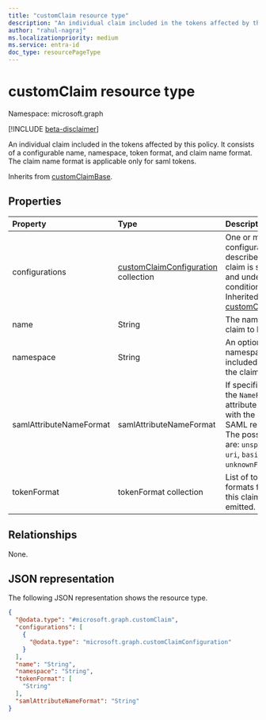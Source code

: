 ```yaml
---
title: "customClaim resource type"
description: "An individual claim included in the tokens affected by this policy."
author: "rahul-nagraj"
ms.localizationpriority: medium
ms.service: entra-id
doc_type: resourcePageType
---
```


# customClaim resource type

Namespace: microsoft.graph

[!INCLUDE [beta-disclaimer](../../includes/beta-disclaimer.md)]

An individual claim included in the tokens affected by this policy. It consists of a configurable name, namespace, token format, and claim name format. The claim name format is applicable only for saml tokens.

Inherits from [customClaimBase](../resources/customclaimbase.md).

## Properties
|Property|Type|Description|
|:---|:---|:---|
|configurations|[customClaimConfiguration](../resources/customclaimconfiguration.md) collection|One or more configurations that describe how the claim is sourced and under what conditions. Inherited from [customClaimBase](../resources/customclaimbase.md).|
|name|String|The name of the claim to be emitted.|
|namespace|String|An optional namespace to be included as part of the claim name.|
|samlAttributeNameFormat|samlAttributeNameFormat|If specified, sets the `NameFormat` attribute associated with the claim in the SAML response. The possible values are: `unspecified`, `uri`, `basic`, `unknownFutureValue`.|
|tokenFormat|tokenFormat collection|List of token formats for which this claim should be emitted.|

## Relationships
None.

## JSON representation
The following JSON representation shows the resource type.
<!-- {
  "blockType": "resource",
  "@odata.type": "microsoft.graph.customClaim"
}
-->
``` json
{
  "@odata.type": "#microsoft.graph.customClaim",
  "configurations": [
    {
      "@odata.type": "microsoft.graph.customClaimConfiguration"
    }
  ],
  "name": "String",
  "namespace": "String",
  "tokenFormat": [
    "String"
  ],
  "samlAttributeNameFormat": "String"
}
```
